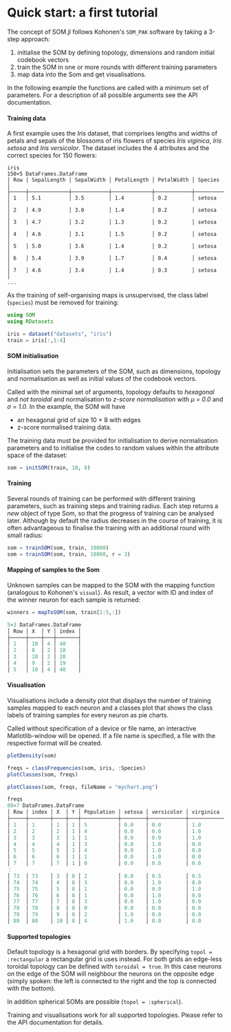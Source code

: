 # Quick start: a first tutorial

The concept of SOM.jl follows Kohonen's `SOM_PAK` software
by taking a 3-step approach:

1) initialise the SOM by defining topology, dimensions and random initial
   codebook vectors
2) train the SOM in one or more rounds with different training parameters
3) map data into the Som and get visualisations.

In the following example the functions are called with a minimum set of
parameters. For a description of all possible arguments see the
API documentation.



#### Training data
A first example uses the *Iris* dataset, that comprises lengths and widths
of petals and sepals of the blossoms of iris flowers of species
*Iris viginica*, *Iris setosa* and *Iris versicolor*.
The dataset includes the 4 attributes and the correct species for 150 flowers:
````
iris
150×5 DataFrames.DataFrame
│ Row │ SepalLength │ SepalWidth │ PetalLength │ PetalWidth │ Species   │
├─────┼─────────────┼────────────┼─────────────┼────────────┼───────────┤
│ 1   │ 5.1         │ 3.5        │ 1.4         │ 0.2        │ setosa    │
│ 2   │ 4.9         │ 3.0        │ 1.4         │ 0.2        │ setosa    │
│ 3   │ 4.7         │ 3.2        │ 1.3         │ 0.2        │ setosa    │
│ 4   │ 4.6         │ 3.1        │ 1.5         │ 0.2        │ setosa    │
│ 5   │ 5.0         │ 3.6        │ 1.4         │ 0.2        │ setosa    │
│ 6   │ 5.4         │ 3.9        │ 1.7         │ 0.4        │ setosa    │
│ 7   │ 4.6         │ 3.4        │ 1.4         │ 0.3        │ setosa    │
...
````
As the training of self-organising maps is unsupervised, the class label
(`species`) must be removed for training:

````Julia
using SOM
using RDatasets

iris = dataset("datasets", "iris")
train = iris[:,1:4]
````


#### SOM initialisation
Initialisation sets the parameters of the SOM, such as dimensions, topology
and normalisation as well as initial values of the codebook vectors.

Called with the minimal set of arguments, topology defaults to *hexagonal*
and *not toroidal* and normalisation to *z-score normalisation* with *μ = 0.0*
and *σ = 1.0.*
In the example, the SOM will have
* an hexagonal grid of size 10 × 8 with edges
* z-score normalised training data.

The training data must be provided for initialisation to derive normalisation parameters and
to initialise the codes to random values within the attribute space
of the dataset:

````Julia
som = initSOM(train, 10, 8)
````


#### Training
Several rounds of training can be performed with different training parameters,
such as training steps and training radius.
Each step returns a *new* object of type Som, so that the progress of training
can be analysed later.
Although by default the
radius decreases in the course of training, it is often advantageous
to finalise the training with an additional round with small radius:

````Julia
som = trainSOM(som, train, 10000)
som = trainSOM(som, train, 10000, r = 3)
````


#### Mapping of samples to the Som
Unknown samples can be mapped to the SOM with the mapping function
(analogous to Kohonen's `visual`). As result, a vector with ID and index of
the winner neuron for each sample is returned:

````Julia
winners = mapToSOM(som, train[1:5,:])

5×3 DataFrames.DataFrame
│ Row │ X  │ Y │ index │
├─────┼────┼───┼───────┤
│ 1   │ 10 │ 4 │ 40    │
│ 2   │ 8  │ 2 │ 18    │
│ 3   │ 10 │ 2 │ 20    │
│ 4   │ 9  │ 2 │ 19    │
│ 5   │ 10 │ 4 │ 40    │
````


#### Visualisation
Visualisations include a density plot that displays the number of training
samples mapped to each neuron and a classes plot that shows the class labels
of training samples for every neuron as pie charts.

Called without specification of a device or file name, an interactive
Matlotlib-window will be opened. If a file name is specified, a file with
the respective format will be created.

````Julia
plotDensity(som)

freqs = classFrequencies(som, iris, :Species)
plotClasses(som, freqs)

plotClasses(som, freqs, fileName = "mychart.png")

freqs
80×7 DataFrames.DataFrame
│ Row │ index │ X  │ Y │ Population │ setosa │ versicolor │ virginica │
├─────┼───────┼────┼───┼────────────┼────────┼────────────┼───────────┤
│ 1   │ 1     │ 1  │ 1 │ 5          │ 0.0    │ 0.0        │ 1.0       │
│ 2   │ 2     │ 2  │ 1 │ 4          │ 0.0    │ 0.0        │ 1.0       │
│ 3   │ 3     │ 3  │ 1 │ 1          │ 0.0    │ 0.0        │ 1.0       │
│ 4   │ 4     │ 4  │ 1 │ 3          │ 0.0    │ 1.0        │ 0.0       │
│ 5   │ 5     │ 5  │ 1 │ 4          │ 0.0    │ 1.0        │ 0.0       │
│ 6   │ 6     │ 6  │ 1 │ 1          │ 0.0    │ 1.0        │ 0.0       │
│ 7   │ 7     │ 7  │ 1 │ 0          │ 0.0    │ 0.0        │ 0.0       │
⋮
│ 73  │ 73    │ 3  │ 8 │ 2          │ 0.0    │ 0.5        │ 0.5       │
│ 74  │ 74    │ 4  │ 8 │ 3          │ 0.0    │ 1.0        │ 0.0       │
│ 75  │ 75    │ 5  │ 8 │ 1          │ 0.0    │ 0.0        │ 1.0       │
│ 76  │ 76    │ 6  │ 8 │ 1          │ 0.0    │ 1.0        │ 0.0       │
│ 77  │ 77    │ 7  │ 8 │ 3          │ 0.0    │ 1.0        │ 0.0       │
│ 78  │ 78    │ 8  │ 8 │ 0          │ 0.0    │ 0.0        │ 0.0       │
│ 79  │ 79    │ 9  │ 8 │ 2          │ 1.0    │ 0.0        │ 0.0       │
│ 80  │ 80    │ 10 │ 8 │ 4          │ 1.0    │ 0.0        │ 0.0       │
````

#### Supported topologies
Default topology is a hexagonal grid with borders. By specifying
`topol = :rectangular` a rectangular grid is uses instead. For both
grids an edge-less toroidal topology can be defined with `toroidal = true`.
In this case neurons on the edge of the SOM will neighbour the neurons
on the opposite edge (simply spoken: the left is connected to
the right and the top is connected with the bottom).

In addition spherical SOMs are possible (`topol = :spherical`).

Training and visualisations work for all supported topologies.
Please refer to the API documentation for details.
